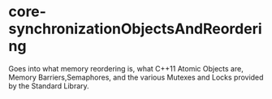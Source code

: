 # core-synchronizationObjectsAndReordering
Goes into what memory reordering is, what C++11 Atomic Objects are, Memory Barriers,Semaphores, and the various Mutexes and Locks provided by the Standard Library.
